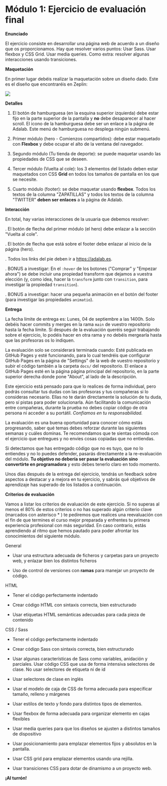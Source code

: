# Módulo 1: Ejercicio de evaluación final



**Enunciado**


El ejercicio consiste en desarrollar una página web de acuerdo a un diseño que os proporcionamos. Hay
que resolver varios puntos:
Usar Sass.
Usar flexbox y CSS Grid.
Usar media queries.
Como extra: resolver algunas interacciones usando transiciones.

**Maquetación**

En primer lugar debéis realizar la maquetación sobre un diseño dado. Este es el diseño que encontraréis en
Zeplin:

![](../modulo-1-evaluacion-final-ysabelvalencia/public/assets/images/version_tablet.png)


**Detalles**


1. El botón de hamburguesa (en la esquina superior izquierda) debe estar fijo en la parte superior de la pantalla y **no** debe desaparecer al hacer scroll. El icono de la hamburguesa debe ser un enlace a la página de Adalab. Este menú de hamburguesa no desplega ningún submenú.


2. Primer módulo (hero - Comienzos compartidos): debe estar maquetado con **Flexbox** y debe ocupar
el alto de la ventana del navegador.


3. Segundo módulo (Tu tienda de deporte): se puede maquetar usando las propiedades de CSS que se
deseen.


4. Tercer módulo (Vuelta al cole): los 3 elementos del listado deben estar maquetados con CSS **Grid** en
todos los tamaños de pantalla en los que se necesite.


4. Cuarto módulo (footer): se debe maquetar usando **flexbox**. Todos los textos de la columna
"ZAPATILLAS" y todos los textos de la columna "TWITTER" **deben ser enlaces** a la página de
Adalab.


**Interacción**


En total, hay varias interacciones de la usuaria que debemos resolver:

. El botón de flecha del primer módulo (el hero) debe enlazar a la sección "Vuelta al cole".


. El botón de flecha que está sobre el footer debe enlazar al inicio de la página (hero).


. Todos los links del pie deben ir a https://adalab.es.


. BONUS a investigar: En el `:hover` de los botones ("Comprar" y "Empezar ahora") se debe incluir una
propiedad transform que dejamos a vuestra elección (y, como idea, hacer la `transform` junto con
`transition`, para investigar la propiedad `transition`).


. BONUS a investigar: hacer una pequeña animación en el botón del footer (para investigar las
propiedades `animatio`).


**Entrega**

La fecha límite de entrega es:
Lunes, 04 de septiembre a las 1400h.
Solo debéis hacer commits y merges en la rama `main` de vuestro repositorio hasta la fecha límite. Si
después de la evaluación queréis seguir trabajando sobre el ejercicio, lo podéis hacer en otra rama y no
debéis mergearla hasta que las profesoras os lo indiquen.


La evaluación solo se considerará terminada cuando:
Esté publicada en GitHub Pages y esté funcionando, para lo cual tendréis que configurar GitHub
Pages en la página de "Settings" de la web de vuestro repositorio y subir el código también a la
carpeta `docs/` del repositorio.
El enlace a GitHub Pages esté en la página página principal del repositorio, en la parte superior
derecha donde pone "About", al lado de la descripción.


Este ejercicio está pensado para que lo realices de forma individual, pero podrás consultar tus dudas con
las profesoras y tus compañeras si lo consideras necesario. Ellas no te darán directamente la solución de tu
duda, pero sí pistas para poder solucionarla. Aún facilitando la comunicación entre compañeras, durante la
prueba no debes copiar código de otra persona ni acceder a su portátil. *Confiamos en tu responsabilidad.*


La evaluación es una buena oportunidad para conocer cómo estás progresando, saber qué temas debes
reforzar durante las siguientes semanas y cuáles dominas. Te recomendamos que te sientas cómoda con el
ejercicio que entregues y no envíes cosas copiadas que no entiendas.


Si detectamos que has entregado código que no es tuyo, que no lo entiendes y no lo puedes defender,
pasarás directamente a la re-evaluación del módulo. **Tu objetivo no debería ser pasar la evaluación sino
convertirte en programadora** y esto debes tenerlo claro en todo momento.


Unos días después de la entrega del ejercicio, tendrás un feedback sobre aspectos a destacar y a mejora en tu ejercicio, y sabrás qué objetivos de aprendizaje has superado de los listados a continuación.




**Criterios de evaluación**


Vamos a listar los criterios de evaluación de este ejercicio. Si no superas al menos el 80% de estos criterios
o no has superado algún criterio clave (marcados con asterisco
*
) te pediremos que realices una reevaluación con el fin de que termines el curso mejor preparada y enfrentes tu primera experiencia
profesional con más seguridad. En caso contrario, estás aprendiendo al ritmo que hemos pautado para
poder afrontar los conocimientos del siguiente módulo.


General


* Usar una estructura adecuada de ficheros y carpetas para un proyecto web, y enlazar bien los
distintos ficheros

* Uso de control de versiones con **ramas** para manejar un proyecto de código.
  

HTML


* Tener el código perfectamente indentado

* Crear código HTML con sintaxis correcta, bien estructurado

* Usar etiquetas HTML semánticas adecuadas para cada pieza de contenido


CSS / Sass


* Tener el código perfectamente indentado

* Crear código Sass con sintaxis correcta, bien estructurado

* Usar algunas características de Sass como variables, anidación y parciales.
Usar código CSS que usa de forma intensiva selectores de clase. No usar selectores de etiqueta ni
de id

* Usar selectores de clase en inglés


* Usar el modelo de caja de CSS de forma adecuada para especificar tamaño, relleno y márgenes

* Usar estilos de texto y fondo para distintos tipos de elementos.
  
* Usar flexbox de forma adecuada para organizar elemento en cajas flexibles

* Usar media queries para que los diseños se ajusten a distintos tamaños de dispositivo

* Usar posicionamiento para emplazar elementos fijos y absolutos en la pantalla.
* Usar CSS grid para emplazar elementos usando una rejilla.
* Usar transiciones CSS para dotar de dinamismo a un proyecto web.
  
**¡Al turrón!**